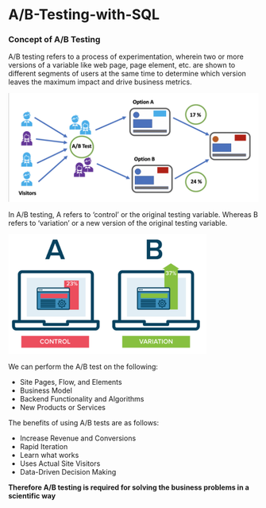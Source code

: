 # A/B-Testing-with-SQL



### Concept of A/B Testing

A/B testing refers to a process of experimentation, wherein two or more versions of a variable like web page, page element, etc. are shown to different segments of users at the same time to determine which version leaves the maximum impact and drive business metrics.

<img src = "images/Screenshot 2022-02-13 165748.png" width = "650">

In A/B testing, A refers to ‘control’ or the original testing variable. Whereas B refers to ‘variation’ or a new version of the original testing variable.

<img src = "images/Screenshot 2022-02-14 102432.png" width = "400">

We can perform the A/B test on the following:
   * Site Pages, Flow, and Elements
   * Business Model
   * Backend Functionality and Algorithms
   * New Products or Services

The benefits of using A/B tests are as follows:

  * Increase Revenue and Conversions
  * Rapid Iteration
  * Learn what works
  * Uses Actual Site Visitors
  * Data-Driven Decision Making

**Therefore A/B testing is required for solving the business problems in a scientific way**
